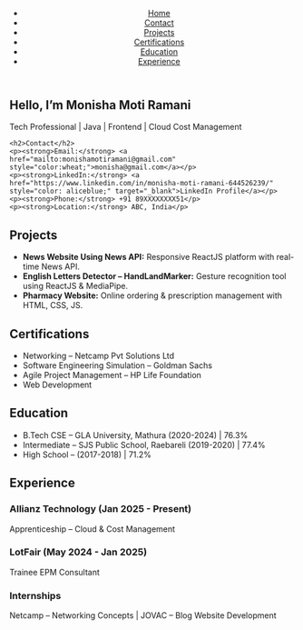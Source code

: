 <!DOCTYPE html>
<html lang="en">
<head>
  <meta charset="UTF-8">
  <meta name="viewport" content="width=device-width, initial-scale=1.0">
  <title>Monisha Moti Ramani - Portfolio</title>
  <link rel="stylesheet" href="stylesheet.css">
</head>
<body>

  <!-- NAVBAR -->
  <header>
    <nav class="navbar" style="background-image: url(./maxresdefault.jpg);">
      <ul class="nav-links">
        <li><a href="#home">Home</a></li>
        <li><a href="#contact">Contact</a></li>
        <li><a href="#projects">Projects</a></li>
        <li><a href="#certifications">Certifications</a></li>
        <li><a href="#education">Education</a></li>
        <li><a href="#experience">Experience</a></li>
      </ul>
    </nav>
  </header>

  <!-- HOME -->
  <section id="home" class="section" style="background-image: url(./rear-view-programmer-working-all-night-long_1098-18697.jpg);">
    <!-- <img src="./WhatsApp Image 2025-05-20 at 18.20.18 (1).png"> -->
    <h1>Hello, I’m <span class="highlight">Monisha Moti Ramani</span></h1>
    <p>Tech Professional | Java | Frontend | Cloud Cost Management</p>
  </section>

  <!-- CONTACT -->
  <section id="contact" class="section" style="background-image: url(./dice-form-expression-contact-us-260nw-2377041407.webp);">

    <h2>Contact</h2>
    <p><strong>Email:</strong> <a href="mailto:monishamotiramani@gmail.com" style="color:wheat;">monisha@gmail.com</a></p>
    <p><strong>LinkedIn:</strong> <a href="https://www.linkedin.com/in/monisha-moti-ramani-644526239/" style="color: aliceblue;" target="_blank">LinkedIn Profile</a></p>
    <p><strong>Phone:</strong> +91 89XXXXXXXX51</p>
    <p><strong>Location:</strong> ABC, India</p>
  </section>

  <!-- PROJECTS -->
  <section id="projects" class="section" style="background-image: url(./robinson-169hero-portfolio-shutterstock.webp);">
    <h2>Projects</h2>
    <ul>
      <li><strong>News Website Using News API:</strong> Responsive ReactJS platform with real-time News API.</li>
      <li><strong>English Letters Detector – HandLandMarker:</strong> Gesture recognition tool using ReactJS & MediaPipe.</li>
      <li><strong>Pharmacy Website:</strong> Online ordering & prescription management with HTML, CSS, JS.</li>
    </ul>
  </section>

  <!-- CERTIFICATIONS -->
  <section id="certifications" class="section">
    <h2>Certifications</h2>
    <ul>
      <li>Networking – Netcamp Pvt Solutions Ltd</li>
      <li>Software Engineering Simulation – Goldman Sachs</li>
      <li>Agile Project Management – HP Life Foundation</li>
      <li>Web Development</li>
    </ul>
  </section>

  <!-- EDUCATION -->
  <section id="education" class="section" style="background-image: url(./education-2.jpg);">
    <h2>Education</h2>
    <ul>
      <li>B.Tech CSE – GLA University, Mathura (2020-2024) | 76.3%</li>
      <li>Intermediate – SJS Public School, Raebareli (2019-2020) | 77.4%</li>
      <li>High School – (2017-2018) | 71.2%</li>
    </ul>
  </section>

  <!-- EXPERIENCE -->
  <section id="experience" class="section" style="background-image: url(./rear-view-programmer-working-all-night-long_1098-18697.jpg);">
    <h2>Experience</h2>
    <div class="exp-card">
      <h3>Allianz Technology (Jan 2025 - Present)</h3>
      <p>Apprenticeship – Cloud & Cost Management</p>
    </div>
    <div class="exp-card">
      <h3>LotFair (May 2024 - Jan 2025)</h3>
      <p>Trainee EPM Consultant</p>
    </div>
    <div class="exp-card">
      <h3>Internships</h3>
      <p>Netcamp – Networking Concepts | JOVAC – Blog Website Development</p>
    </div>
  </section>

        
</body>
</html>
